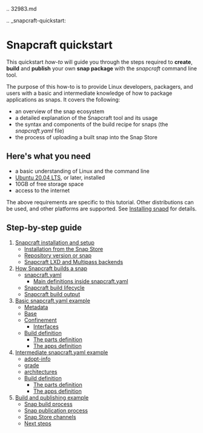 .. 32983.md

.. _snapcraft-quickstart:

# Snapcraft quickstart

This quickstart _how-to_ will guide you through the steps required to **create**, **build** and **publish** your own **snap package** with the _snapcraft_ command line tool.

The purpose of this how-to is to provide Linux developers, packagers, and users with a basic and intermediate knowledge of how to package applications as snaps. It covers the following:

- an overview of the snap ecosystem
- a detailed explanation of the Snapcraft tool and its usage
- the syntax and components of the build recipe for snaps (the _snapcraft.yaml_ file)
- the process of uploading a built snap into the Snap Store

## Here's what you need

* a basic understanding of Linux and the command line
* [Ubuntu 20.04 LTS](https://releases.ubuntu.com/20.04/), or later, installed
* 10GB of free storage space
* access to the internet

The above requirements are specific to this tutorial. Other distributions can be used, and other platforms are supported. See [Installing snapd](/t/installing-snapd/6735) for details.

## Step-by-step guide

1. [Snapcraft installation and setup](/t/snapcraft-installation-and-setup/32986)
      - [Installation from the Snap Store](/t/snapcraft-installation-and-setup/32986#heading--store)
      - [Repository version or snap](/t/snapcraft-installation-and-setup/32986#heading--repository)
      - [Snapcraft LXD and Multipass backends](/t/snapcraft-installation-and-setup/32986#heading--backend)
1. [How Snapcraft builds a snap](/t/how-snapcraft-builds-a-snap/33017)
   - [snapcraft.yaml](/t/how-snapcraft-builds-a-snap/33017#heading--snapcraft)
      - [Main definitions inside snapcraft.yaml](/t/how-snapcraft-builds-a-snap/33017#heading--definitions)
   - [Snapcraft build lifecycle](/t/how-snapcraft-builds-a-snap/33017#heading--build)
   - [Snapcraft build output](/t/how-snapcraft-builds-a-snap/33017#heading--output)
1. [Basic snapcraft.yaml example](/t/basic-snapcraft-yaml-example/33074)
   - [Metadata](/t/basic-snapcraft-yaml-example/33074#heading--metadata)
   - [Base](/t/basic-snapcraft-yaml-example/33074#heading--base)
   - [Confinement](/t/basic-snapcraft-yaml-example/33074#heading--confinement)
     - [Interfaces](/t/basic-snapcraft-yaml-example/33074#heading--interfaces)
   - [Build definition](/t/basic-snapcraft-yaml-example/33074#heading--build)
     - [The parts definition](/t/basic-snapcraft-yaml-example/33074#heading--parts)
     - [The apps definition](/t/basic-snapcraft-yaml-example/33074#heading--apps)
1. [Intermediate snapcraft.yaml example](/t/intermediate-snapcraft-yaml-example/33076)
   - [adopt-info](/t/intermediate-snapcraft-yaml-example/33076#heading--adopt)
   - [grade](/t/intermediate-snapcraft-yaml-example/33076#heading--grade)
   - [architectures](/t/intermediate-snapcraft-yaml-example/33076#heading--architectures)
   - [Build definition](/t/intermediate-snapcraft-yaml-example/33076#heading--build)
     - [The parts definition](/t/intermediate-snapcraft-yaml-example/33076#heading--parts)
     - [The apps definition](/t/intermediate-snapcraft-yaml-example/33076#heading--apps)
 1. [Build and publishing example](/t/build-and-publishing-example/33078)
    - [Snap build process](/t/build-and-publishing-example/33078#heading--build)
    - [Snap publication process](/t/build-and-publishing-example/33078#heading--publish)
    - [Snap Store channels](/t/build-and-publishing-example/33078#heading--channels)
    - [Next steps](/t/build-and-publishing-example/33078#heading--next)